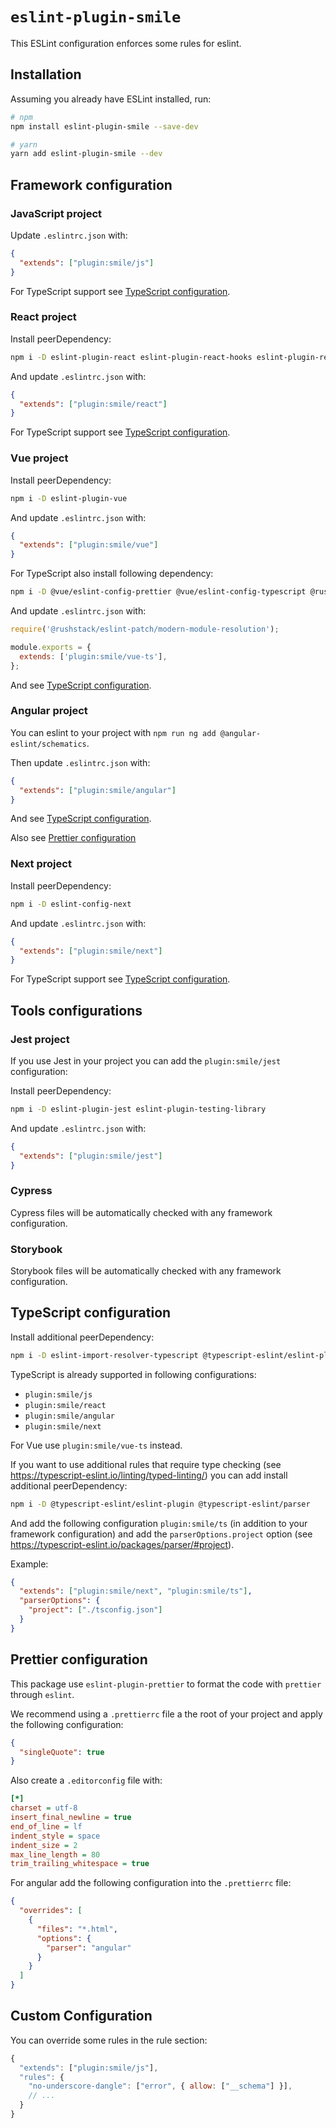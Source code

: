 # `eslint-plugin-smile`

This ESLint configuration enforces some rules for eslint.

## Installation

Assuming you already have ESLint installed, run:

```sh
# npm
npm install eslint-plugin-smile --save-dev

# yarn
yarn add eslint-plugin-smile --dev
```

## Framework configuration

### JavaScript project

Update `.eslintrc.json` with:

```json
{
  "extends": ["plugin:smile/js"]
}
```

For TypeScript support see [TypeScript configuration](#typescript).

### React project

Install peerDependency:

```bash
npm i -D eslint-plugin-react eslint-plugin-react-hooks eslint-plugin-react-refresh
```

And update `.eslintrc.json` with:

```json
{
  "extends": ["plugin:smile/react"]
}
```

For TypeScript support see [TypeScript configuration](#typescript).

### Vue project

Install peerDependency:

```bash
npm i -D eslint-plugin-vue
```

And update `.eslintrc.json` with:

```json
{
  "extends": ["plugin:smile/vue"]
}
```

For TypeScript also install following dependency:

```bash
npm i -D @vue/eslint-config-prettier @vue/eslint-config-typescript @rushstack/eslint-patch
```

And update `.eslintrc.json` with:

```js
require('@rushstack/eslint-patch/modern-module-resolution');

module.exports = {
  extends: ['plugin:smile/vue-ts'],
};
```

And see [TypeScript configuration](#typescript).

### Angular project

You can eslint to your project with `npm run ng add @angular-eslint/schematics`.

Then update `.eslintrc.json` with:

```json
{
  "extends": ["plugin:smile/angular"]
}
```

And see [TypeScript configuration](#typescript).

Also see [Prettier configuration](#prettier-configuration)

### Next project

Install peerDependency:

```bash
npm i -D eslint-config-next
```

And update `.eslintrc.json` with:

```json
{
  "extends": ["plugin:smile/next"]
}
```

For TypeScript support see [TypeScript configuration](#typescript).

## Tools configurations

### Jest project

If you use Jest in your project you can add the `plugin:smile/jest` configuration:

Install peerDependency:

```bash
npm i -D eslint-plugin-jest eslint-plugin-testing-library
```

And update `.eslintrc.json` with:

```json
{
  "extends": ["plugin:smile/jest"]
}
```

### Cypress

Cypress files will be automatically checked with any framework configuration.

### Storybook

Storybook files will be automatically checked with any framework configuration.

## TypeScript configuration

Install additional peerDependency:

```bash
npm i -D eslint-import-resolver-typescript @typescript-eslint/eslint-plugin @typescript-eslint/parser
```

TypeScript is already supported in following configurations:

- `plugin:smile/js`
- `plugin:smile/react`
- `plugin:smile/angular`
- `plugin:smile/next`

For Vue use `plugin:smile/vue-ts` instead.

If you want to use additional rules that require type checking (see https://typescript-eslint.io/linting/typed-linting/) you can add install additional peerDependency:

```bash
npm i -D @typescript-eslint/eslint-plugin @typescript-eslint/parser
```

And add the following configuration `plugin:smile/ts` (in addition to your framework configuration) and add the `parserOptions.project` option (see https://typescript-eslint.io/packages/parser/#project).

Example:

```json
{
  "extends": ["plugin:smile/next", "plugin:smile/ts"],
  "parserOptions": {
    "project": ["./tsconfig.json"]
  }
}
```

## Prettier configuration

This package use `eslint-plugin-prettier` to format the code with `prettier` through `eslint`.

We recommend using a `.prettierrc` file a the root of your project and apply the following configuration:

```json
{
  "singleQuote": true
}
```

Also create a `.editorconfig` file with:

```ini
[*]
charset = utf-8
insert_final_newline = true
end_of_line = lf
indent_style = space
indent_size = 2
max_line_length = 80
trim_trailing_whitespace = true
```

For angular add the following configuration into the `.prettierrc` file:

```json
{
  "overrides": [
    {
      "files": "*.html",
      "options": {
        "parser": "angular"
      }
    }
  ]
}
```

## Custom Configuration

You can override some rules in the rule section:

```js
{
  "extends": ["plugin:smile/js"],
  "rules": {
    "no-underscore-dangle": ["error", { allow: ["__schema"] }],
    // ...
  }
}
```
